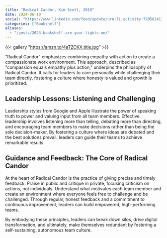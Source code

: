 ```yaml
---
title: "Radical Candor, Kim Scott, 2019"
date: 2024-06-10
social: "https://www.linkedin.com/feed/update/urn:li:activity:7205824112785539073/"
categories: ["Bookshelf"]
aliases:
  - "/posts/2023-bookshelf-are-your-lights-on/"
---
```


{{< gallery "https://amzn.to/4aTZCKX,title.jpg" >}}

"Radical Candor" emphasizes combining empathy with action to create a compassionate work environment. This approach, described as "compassion equals empathy plus action," underpins the philosophy of Radical Candor. It calls for leaders to care personally while challenging their team directly, fostering a culture where honesty is valued and growth is prioritized.

## Leadership Lessons: Listening and Challenging

Leadership styles from Google and Apple illustrate the power of speaking truth to power and valuing input from all team members. Effective leadership involves listening more than telling, debating more than directing, and encouraging team members to make decisions rather than being the sole decision-maker. By fostering a culture where ideas are debated and the best solutions prevail, leaders can guide their teams to achieve remarkable results.

## Guidance and Feedback: The Core of Radical Candor

At the heart of Radical Candor is the practice of giving precise and timely feedback. Praise in public and critique in private, focusing criticism on actions, not individuals. Understand what motivates each team member and create an environment where everyone feels free to challenge and be challenged. Through regular, honest feedback and a commitment to continuous improvement, leaders can build empowered, high-performing teams.

By embodying these principles, leaders can break down silos, drive digital transformation, and ultimately, make themselves redundant by fostering a self-sustaining, autonomous team culture.
